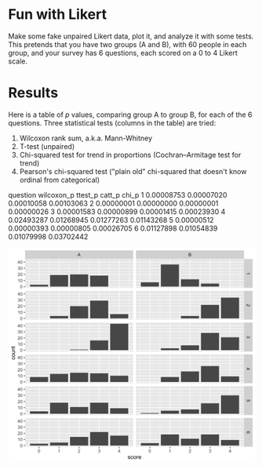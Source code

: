 Fun with Likert
========

Make some fake unpaired Likert data, plot it, and analyze it with some
tests. This pretends that you have two groups (A and B), with 60
people in each group, and your survey has 6 questions, each scored on
a 0 to 4 Likert scale.

Results
========

Here is a table of *p* values, comparing group A to group B, for each
of the 6 questions. Three statistical tests (columns in the table) are
tried:

1. Wilcoxon rank sum, a.k.a. Mann-Whitney
2. T-test (unpaired)
3. Chi-squared test for trend in proportions (Cochran–Armitage test for trend)
4. Pearson's chi-squared test ("plain old" chi-squared that doesn't
know ordinal from categorical)

  question wilcoxon_p    ttest_p     catt_p      chi_p
         1 0.00008753 0.00007020 0.00010058 0.00103063
         2 0.00000001 0.00000000 0.00000001 0.00000026
         3 0.00001583 0.00000899 0.00001415 0.00023930
         4 0.02493287 0.01268945 0.01277263 0.01143268
         5 0.00000512 0.00000393 0.00000805 0.00026705
         6 0.01127898 0.01054839 0.01079998 0.03702442

![plot of likert data](facet_grid.png "Plot of Likert data")
